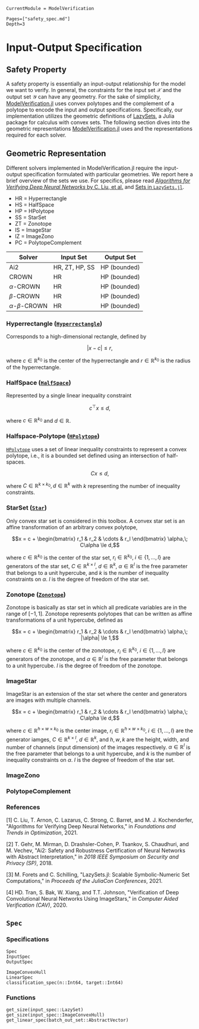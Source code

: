 ```@meta
CurrentModule = ModelVerification
```

```@contents
Pages=["safety_spec.md"]
Depth=3
```

# Input-Output Specification

## Safety Property
A safety property is essentially an input-output relationship for the model we want to verify. In general, the constraints for the input set $\mathcal{X}$ and the output set $\mathcal{Y}$ can have any geometry. For the sake of simplicity, [ModelVerification.jl](https://github.com/intelligent-control-lab/ModelVerification.jl) uses convex polytopes and the complement of a polytope to encode the input and output specifications. Specifically, our implementation utilizes the geometric definitions of [LazySets](https://juliareach.github.io/LazySets.jl/dev/), a Julia package for calculus with convex sets. The following section dives into the geometric representations [ModelVerification.jl](https://github.com/intelligent-control-lab/ModelVerification.jl) uses and the representations required for each solver. 

## Geometric Representation
Different solvers implemented in ModelVerification.jl require the input-output specification formulated with particular geometries. We report here a brief overview of the sets we use. For specifics, please read [_Algorithms for Verifying Deep Neural Networks_ by C. Liu, et al.](https://arxiv.org/abs/1903.06758)  and [Sets in `LazySets.jl`](https://juliareach.github.io/LazySets.jl/dev/lib/interfaces/#Set-Interfaces).

- HR = Hyperrectangle
- HS = HalfSpace
- HP = HPolytope
- SS = StarSet
- ZT = Zonotope
- IS = ImageStar
- IZ = ImageZono
- PC = PolytopeComplement

| **Solver**             | **Input Set**  | **Output Set** |
| ---------------------- | -------------- | -------------- |
| Ai2                    | HR, ZT, HP, SS | HP (bounded)   |
| CROWN                  | HR             | HP (bounded)   |
| $\alpha$-CROWN         | HR             | HP (bounded)   |
| $\beta$-CROWN          | HR             | HP (bounded)   |
| $\alpha$-$\beta$-CROWN | HR             | HP (bounded)   |


### Hyperrectangle ([`Hyperrectangle`](https://juliareach.github.io/LazySets.jl/dev/lib/sets/Hyperrectangle/#def_Hyperrectangle))
Corresponds to a high-dimensional rectangle, defined by

$$|x-c| \le r,$$

where $c\in\mathbb{R}^{k_0}$ is the center of the hyperrectangle and $r\in\mathbb{R}^{k_0}$ is the radius of the hyperrectangle.

### HalfSpace ([`HalfSpace`](https://juliareach.github.io/LazySets.jl/dev/lib/sets/HalfSpace/))
Represented by a single linear inequality constraint

$$c^\top x \le d,$$

where $c\in\mathbb{R}^{k_0}$ and $d\in\mathbb{R}$.

### Halfspace-Polytope ([`HPolytope`](https://juliareach.github.io/LazySets.jl/dev/lib/sets/HPolytope/#def_HPolytope))
[`HPolytope`](https://juliareach.github.io/LazySets.jl/dev/lib/sets/HPolytope/#def_HPolytope) uses a set of linear inequality constraints to represent a convex polytope, i.e., it is a bounded set defined using an intersection of half-spaces.

$$Cx \le d,$$

where $C\in\mathbb{R}^{k\times k_0}, d\in\mathbb{R}^k$ with $k$ representing the number of inequality constraints.

### StarSet ([`Star`](https://juliareach.github.io/LazySets.jl/dev/lib/sets/Star/#def_Star))
Only convex star set is considered in this toolbox. A convex star set is an affine transformation of an arbitrary convex polytope,

$$x = c + \begin{bmatrix} r_1 & r_2 & \cdots & r_l \end{bmatrix} \alpha,\; C\alpha \le d,$$

where $c\in\mathbb{R}^{k_0}$ is the center of the star set, $r_i\in\mathbb{R}^{k_0},\; i\in\{1,\dots,l\}$ are generators of the star set, $C\in\mathbb{R}^{k\times l}$, $d\in\mathbb{R}^{k}$, $\alpha\in\mathbb{R}^l$ is the free parameter that belongs to a unit hypercube, and $k$ is the number of inequality constraints on $\alpha$. $l$ is the degree of freedom of the star set.

### Zonotope ([`Zonotope`](https://juliareach.github.io/LazySets.jl/dev/lib/sets/Zonotope/#def_Zonotope))
Zonotope is basically as star set in which all predicate variables are in the range of $[-1, 1]$. Zonotope represents polytopes that can be written as affine transformations of a unit hypercube, defined as

$$x = c + \begin{bmatrix} r_1 & r_2 & \cdots & r_l \end{bmatrix} \alpha,\; |\alpha| \le 1,$$

where $c\in\mathbb{R}^{k_0}$ is the center of the zonotope, $r_i\in\mathbb{R}^{k_0},\; i\in\{1,\dots,l\}$ are generators of the zonotope, and $\alpha\in\mathbb{R}^l$ is the free parameter that belongs to a unit hypercube. $l$ is the degree of freedom of the zonotope.

### ImageStar
ImageStar is an extension of the star set where the center and generators are images with multiple channels.

$$x = c + \begin{bmatrix} r_1 & r_2 & \cdots & r_l \end{bmatrix} \alpha,\; C\alpha \le d,$$

where $c\in\mathbb{R}^{h\times w \times k_0}$ is the center image, $r_i\in\mathbb{R}^{h \times w \times k_0},\; i\in\{1,\dots,l\}$ are the generator iamges, $C\in\mathbb{R}^{k\times l}$, $d\in\mathbb{R}^{k}$, and $h,w,k$ are the height, width, and number of channels (input dimension) of the images respectively. $\alpha\in\mathbb{R}^l$ is the free parameter that belongs to a unit hypercube, and $k$ is the number of inequality constraints on $\alpha$. $l$ is the degree of freedom of the star set.

### ImageZono

### PolytopeComplement

### References
[1] C. Liu, T. Arnon, C. Lazarus, C. Strong, C. Barret, and M. J. Kochenderfer, "Algorithms for Verifying Deep Neural Networks," in _Foundations and Trends in Optimization_, 2021.

[2] T. Gehr, M. Mirman, D. Drashsler-Cohen, P. Tsankov, S. Chaudhuri, and M. Vechev, "Ai2: Safety and Robustness Certification of Neural Networks with Abstract Interpretation," in *2018 IEEE Symposium on Security and Privacy (SP)*, 2018.

[3] M. Forets and C. Schilling, "LazySets.jl: Scalable Symbolic-Numeric Set Computations," in _Proceeds of the JuliaCon Conferences_, 2021.

[4] HD. Tran, S. Bak, W. Xiang, and T.T. Johnson, "Verification of Deep Convolutional Neural Networks Using ImageStars," in _Computer Aided Verification (CAV)_, 2020.

## `Spec`

### Specifications
```@docs
Spec
InputSpec
OutputSpec
```

```@docs
ImageConvexHull
LinearSpec
classification_spec(n::Int64, target::Int64)
```

### Functions
```@docs
get_size(input_spec::LazySet)
get_size(input_spec::ImageConvexHull)
get_linear_spec(batch_out_set::AbstractVector)
```